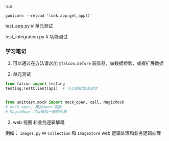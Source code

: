 run:
```shell
gunicorn --reload 'look.app:get_app()'
```

test_app.py # 单元测试

test_integration.py # 功能测试

### 学习笔记

1. 可以通过在方法请求加 `@falcon.before` 装饰器，做数据检验，或者扩展数据

2. 单元测试
```python
from falcon import testing
testing.TestClient(api)  # 可以模拟发送请求


from unittest.mock import mock_open, call, MagicMock
# mock_open, 模拟open 函数
# MagicMock 可以模拟一般的对象
```

3. web 视图 和业务逻辑解耦

例如：
`images.py` 中 `Collection` 和 `ImageStore` web 逻辑处理和业务逻辑处理
